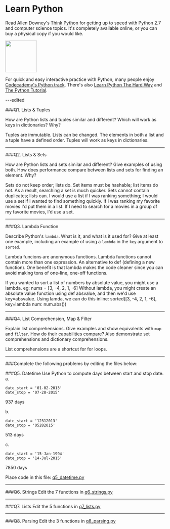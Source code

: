 # Learn Python

Read Allen Downey's [Think Python](http://www.greenteapress.com/thinkpython/) for getting up to speed with Python 2.7 and computer science topics. It's completely available online, or you can buy a physical copy if you would like.

<a href="http://www.greenteapress.com/thinkpython/"><img src="img/think_python.png" style="width: 100px;" target="_blank"></a>

For quick and easy interactive practice with Python, many people enjoy [Codecademy's Python track](http://www.codecademy.com/en/tracks/python). There's also [Learn Python The Hard Way](http://learnpythonthehardway.org/book/) and [The Python Tutorial](https://docs.python.org/2/tutorial/).

---edited

###Q1. Lists &amp; Tuples

How are Python lists and tuples similar and different? Which will work as keys in dictionaries? Why?

Tuples are immutable. Lists can be changed. The elements in both a list and a tuple have a defined order.
Tuples will work as keys in dictionaries.

---

###Q2. Lists &amp; Sets

How are Python lists and sets similar and different? Give examples of using both. How does performance compare between lists and sets for finding an element. Why?

Sets do not keep order; lists do. Set items must be hashable; list items do not. As a result, searching a set is much quicker. Sets cannot contain duplicates; lists can. 
I would use a list if I was ranking something; I would use a set if I wanted to find something quickly. If I was ranking my favorite movies I'd put them in a list. If I need to search for a movies in a group of my favorite movies, I'd use a set.

---

###Q3. Lambda Function

Describe Python's `lambda`. What is it, and what is it used for? Give at least one example, including an example of using a `lambda` in the `key` argument to `sorted`.

Lambda funcions are anonymous functions. Lambda functions cannot contain  more than one expression. An alternative to def (defining a new function). One benefit is that lambda makes the code cleaner since you can avoid making tons of one-line, one-off functions.

If you wanted to sort a list of numbers by absolute value, you might use a lambda.
eg:
nums = [3, -4, 2, 1, -6]
Without lambda, you might create an absolute value function using def absvalue, and then we'd use key=absvalue.
Using lamda, we can do this inline:
sorted([3, -4, 2, 1, -6], key=lambda num: num.abs())

---

###Q4. List Comprehension, Map &amp; Filter

Explain list comprehensions. Give examples and show equivalents with `map` and `filter`. How do their capabilities compare? Also demonstrate set comprehensions and dictionary comprehensions.

List comprehensions are a shortcut for for loops.

---

###Complete the following problems by editing the files below:

###Q5. Datetime
Use Python to compute days between start and stop date.   
a.  

```
date_start = '01-02-2013'    
date_stop = '07-28-2015'
```

937 days

b.  
```
date_start = '12312013'  
date_stop = '05282015'  
```

513 days

c.  
```
date_start = '15-Jan-1994'      
date_stop = '14-Jul-2015'  
```

7850 days

Place code in this file: [q5_datetime.py](python/q5_datetime.py)

---

###Q6. Strings
Edit the 7 functions in [q6_strings.py](python/q6_strings.py)

---

###Q7. Lists
Edit the 5 functions in [q7_lists.py](python/q7_lists.py)

---

###Q8. Parsing
Edit the 3 functions in [q8_parsing.py](python/q8_parsing.py)





